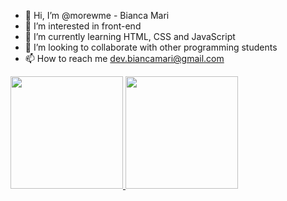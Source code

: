 - 👋 Hi, I’m @morewme - Bianca Mari
- 👀 I’m interested in front-end
- 🌱 I’m currently learning HTML, CSS and JavaScript
- 💞️ I’m looking to collaborate with other programming students
- 📫 How to reach me dev.biancamari@gmail.com

<div>
<a href="https://github.com/morewme">
<img height="180em" src="https://github-readme-stats.vercel.app/api/top-langs/?username=morewme&layout=compact&langs_count=7&theme=dracula"/>
<img height="180em" src="https://github-readme-stats.vercel.app/api?username=morewme&show_icons=true&theme=dracula&include_all_commits=true&count_private=true"/>
</div>
